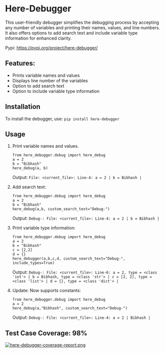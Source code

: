 # Here-Debugger
This user-friendly debugger simplifies the debugging process by accepting any number of variables and printing their names, values, and line numbers. It also offers options to add search text and include variable type information for enhanced clarity.

Pypi: https://pypi.org/project/here-debugger/

## Features:
- Prints variable names and values
- Displays line number of the variables
- Option to add search text
- Option to include variable type information

## Installation
To install the debugger, use:
```pip install here-debugger```

## Usage
1. Print variable names and values.
   ```
   from here_debugger.debug import here_debug
   a = 2
   b = "Bibhash"
   here_debug(a, b)
   ```
   Output:
   ```File: <current_file>: Line-4: a = 2 | b = Bibhash |```

2. Add search text:
    ```
   from here_debugger.debug import here_debug
   a = 2
   b = "Bibhash"
   here_debug(a,b, custom_search_text="Debug-")
   ```
   Output:
   ```Debug-: File: <current_file>: Line-4: a = 2 | b = Bibhash |```

3. Print variable type information:
   ```
   from here_debugger.debug import here_debug
   a = 2
   b = "Bibhash"
   c = [2,2]
   d = {}
   here_debugger(a,b,c,d, custom_search_text="Debug-", include_types=True)
   ```
   Output: ```Debug-: File: <current_file>: Line-6: a = 2, type = <class 'int'> | b = Bibhash, type = <class 'str'> | c = [2, 2], type = <class 'list'> | d = {}, type = <class 'dict'> | ```

4. Update: Now supports constants:
   ```
   from here_debugger.debug import here_debug
   a = 2
   here_debug(a,"Bibhash", custom_search_text="Debug-")
   ```
   Output:
   ```Debug-: File: <current_file>: Line-4: a = 2 | Bibhash |```

## Test Case Coverage: 98%
[![here-debugger-coverage-report.png](https://i.postimg.cc/859qd2Kv/here-debugger-coverage-report.png)](https://postimg.cc/5Y57bRM9)
